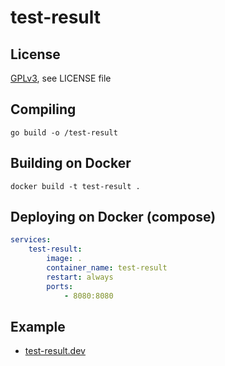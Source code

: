 # test-result

## License

[GPLv3](https://www.gnu.org/licenses/quick-guide-gplv3.en.html), see LICENSE file

## Compiling

`go build -o /test-result`

## Building on Docker

`docker build -t test-result .`

## Deploying on Docker (compose)

```yml
services:
    test-result:
        image: .
        container_name: test-result
        restart: always
        ports:
            - 8080:8080
```

## Example

- [test-result.dev](https://test-result.dev)